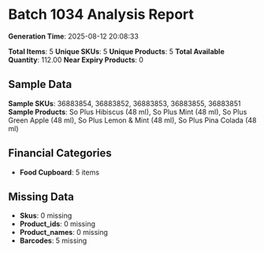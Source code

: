 # Batch 1034 Analysis Report

**Generation Time**: 2025-08-12 20:08:33

**Total Items**: 5
**Unique SKUs**: 5
**Unique Products**: 5
**Total Available Quantity**: 112.00
**Near Expiry Products**: 0

## Sample Data
**Sample SKUs**: 36883854, 36883852, 36883853, 36883855, 36883851
**Sample Products**: So Plus Hibiscus (48 ml), So Plus Mint (48 ml), So Plus Green Apple (48 ml), So Plus Lemon & Mint (48 ml), So Plus Pina Colada (48 ml)

## Financial Categories
- **Food Cupboard**: 5 items

## Missing Data
- **Skus**: 0 missing
- **Product_ids**: 0 missing
- **Product_names**: 0 missing
- **Barcodes**: 5 missing
